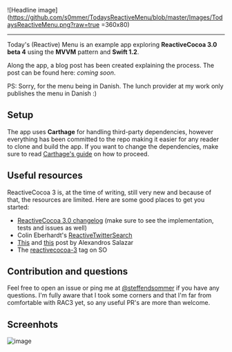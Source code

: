 ![Headline image](https://github.com/s0mmer/TodaysReactiveMenu/blob/master/Images/TodaysReactiveMenu.png?raw=true =360x80)
***
Today's (Reactive) Menu is an example app exploring **ReactiveCocoa 3.0 beta 4** using the **MVVM** pattern and **Swift 1.2**.

Along the app, a blog post has been created explaining the process. The post can be found here: *coming soon*.

PS: Sorry, for the menu being in Danish. The lunch provider at my work only publishes the menu in Danish :)

## Setup
The app uses **Carthage** for handling third-party dependencies, however everything has been committed to the repo making it easier for any reader to clone and build the app. If you want to change the dependencies, make sure to read [Carthage's guide](https://github.com/Carthage/Carthage) on how to proceed.

## Useful resources
ReactiveCocoa 3 is, at the time of writing, still very new and because of that, the resources are limited. Here are some good places to get you started:

 - [ReactiveCocoa 3.0 changelog](https://github.com/ReactiveCocoa/ReactiveCocoa/blob/swift-development/CHANGELOG.md) (make sure to see the implementation, tests and issues as well)
 - Colin Eberhardt's [ReactiveTwitterSearch](https://github.com/ColinEberhardt/ReactiveTwitterSearch)
 - [This](http://nomothetis.svbtle.com/an-introduction-to-reactivecocoa) and [this](http://nomothetis.svbtle.com/reactivecocoa-ii-reacting-to-signals) post by Alexandros Salazar
 - The [reactivecocoa-3](http://stackoverflow.com/questions/tagged/reactive-cocoa-3) tag on SO

## Contribution and questions
Feel free to open an issue or ping me at [@steffendsommer](http://twitter.com/steffendsommer) if you have any questions. I'm fully aware that I took some corners and that I'm far from comfortable with RAC3 yet, so any useful PR's are more than welcome.


## Screenhots
![image](https://github.com/s0mmer/TodaysReactiveMenu/blob/master/Images/screenshot.png?raw=true)